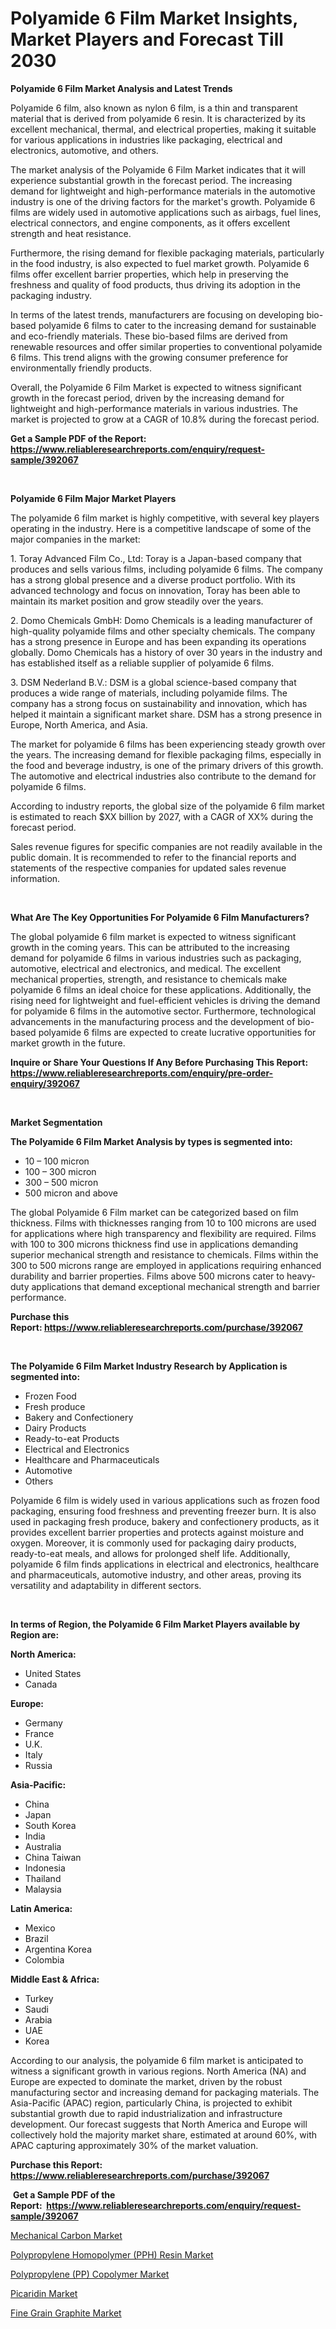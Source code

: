 <p><h1>Polyamide 6 Film Market Insights, Market Players and Forecast Till 2030</h1></p><p><strong>Polyamide 6 Film Market Analysis and Latest Trends</strong></p>
<p><p>Polyamide 6 film, also known as nylon 6 film, is a thin and transparent material that is derived from polyamide 6 resin. It is characterized by its excellent mechanical, thermal, and electrical properties, making it suitable for various applications in industries like packaging, electrical and electronics, automotive, and others.</p><p>The market analysis of the Polyamide 6 Film Market indicates that it will experience substantial growth in the forecast period. The increasing demand for lightweight and high-performance materials in the automotive industry is one of the driving factors for the market's growth. Polyamide 6 films are widely used in automotive applications such as airbags, fuel lines, electrical connectors, and engine components, as it offers excellent strength and heat resistance.</p><p>Furthermore, the rising demand for flexible packaging materials, particularly in the food industry, is also expected to fuel market growth. Polyamide 6 films offer excellent barrier properties, which help in preserving the freshness and quality of food products, thus driving its adoption in the packaging industry.</p><p>In terms of the latest trends, manufacturers are focusing on developing bio-based polyamide 6 films to cater to the increasing demand for sustainable and eco-friendly materials. These bio-based films are derived from renewable resources and offer similar properties to conventional polyamide 6 films. This trend aligns with the growing consumer preference for environmentally friendly products.</p><p>Overall, the Polyamide 6 Film Market is expected to witness significant growth in the forecast period, driven by the increasing demand for lightweight and high-performance materials in various industries. The market is projected to grow at a CAGR of 10.8% during the forecast period.</p></p>
<p><strong>Get a Sample PDF of the Report:&nbsp; <a href="https://www.reliableresearchreports.com/enquiry/request-sample/392067">https://www.reliableresearchreports.com/enquiry/request-sample/392067</a></strong></p>
<p>&nbsp;</p>
<p><strong>Polyamide 6 Film Major Market Players</strong></p>
<p><p>The polyamide 6 film market is highly competitive, with several key players operating in the industry. Here is a competitive landscape of some of the major companies in the market:</p><p>1. Toray Advanced Film Co., Ltd: Toray is a Japan-based company that produces and sells various films, including polyamide 6 films. The company has a strong global presence and a diverse product portfolio. With its advanced technology and focus on innovation, Toray has been able to maintain its market position and grow steadily over the years.</p><p>2. Domo Chemicals GmbH: Domo Chemicals is a leading manufacturer of high-quality polyamide films and other specialty chemicals. The company has a strong presence in Europe and has been expanding its operations globally. Domo Chemicals has a history of over 30 years in the industry and has established itself as a reliable supplier of polyamide 6 films.</p><p>3. DSM Nederland B.V.: DSM is a global science-based company that produces a wide range of materials, including polyamide films. The company has a strong focus on sustainability and innovation, which has helped it maintain a significant market share. DSM has a strong presence in Europe, North America, and Asia.</p><p>The market for polyamide 6 films has been experiencing steady growth over the years. The increasing demand for flexible packaging films, especially in the food and beverage industry, is one of the primary drivers of this growth. The automotive and electrical industries also contribute to the demand for polyamide 6 films.</p><p>According to industry reports, the global size of the polyamide 6 film market is estimated to reach $XX billion by 2027, with a CAGR of XX% during the forecast period.</p><p>Sales revenue figures for specific companies are not readily available in the public domain. It is recommended to refer to the financial reports and statements of the respective companies for updated sales revenue information.</p></p>
<p>&nbsp;</p>
<p><strong>What Are The Key Opportunities For Polyamide 6 Film Manufacturers?</strong></p>
<p><p>The global polyamide 6 film market is expected to witness significant growth in the coming years. This can be attributed to the increasing demand for polyamide 6 films in various industries such as packaging, automotive, electrical and electronics, and medical. The excellent mechanical properties, strength, and resistance to chemicals make polyamide 6 films an ideal choice for these applications. Additionally, the rising need for lightweight and fuel-efficient vehicles is driving the demand for polyamide 6 films in the automotive sector. Furthermore, technological advancements in the manufacturing process and the development of bio-based polyamide 6 films are expected to create lucrative opportunities for market growth in the future.</p></p>
<p><strong>Inquire or Share Your Questions If Any Before Purchasing This Report: <a href="https://www.reliableresearchreports.com/enquiry/pre-order-enquiry/392067">https://www.reliableresearchreports.com/enquiry/pre-order-enquiry/392067</a></strong></p>
<p>&nbsp;</p>
<p><strong>Market Segmentation</strong></p>
<p><strong>The Polyamide 6 Film Market Analysis by types is segmented into:</strong></p>
<p><ul><li>10 – 100 micron</li><li>100 – 300 micron</li><li>300 – 500 micron</li><li>500 micron and above</li></ul></p>
<p><p>The global Polyamide 6 Film market can be categorized based on film thickness. Films with thicknesses ranging from 10 to 100 microns are used for applications where high transparency and flexibility are required. Films with 100 to 300 microns thickness find use in applications demanding superior mechanical strength and resistance to chemicals. Films within the 300 to 500 microns range are employed in applications requiring enhanced durability and barrier properties. Films above 500 microns cater to heavy-duty applications that demand exceptional mechanical strength and barrier performance.</p></p>
<p><strong>Purchase this Report:&nbsp;<a href="https://www.reliableresearchreports.com/purchase/392067">https://www.reliableresearchreports.com/purchase/392067</a></strong></p>
<p>&nbsp;</p>
<p><strong>The Polyamide 6 Film Market Industry Research by Application is segmented into:</strong></p>
<p><ul><li>Frozen Food</li><li>Fresh produce</li><li>Bakery and Confectionery</li><li>Dairy Products</li><li>Ready-to-eat Products</li><li>Electrical and Electronics</li><li>Healthcare and Pharmaceuticals</li><li>Automotive</li><li>Others</li></ul></p>
<p><p>Polyamide 6 film is widely used in various applications such as frozen food packaging, ensuring food freshness and preventing freezer burn. It is also used in packaging fresh produce, bakery and confectionery products, as it provides excellent barrier properties and protects against moisture and oxygen. Moreover, it is commonly used for packaging dairy products, ready-to-eat meals, and allows for prolonged shelf life. Additionally, polyamide 6 film finds applications in electrical and electronics, healthcare and pharmaceuticals, automotive industry, and other areas, proving its versatility and adaptability in different sectors.</p></p>
<p>&nbsp;</p>
<p><strong>In terms of Region, the Polyamide 6 Film Market Players available by Region are:</strong></p>
<p>
    <p> <strong> North America: </strong>
        <ul>
            <li>United States</li>
            <li>Canada</li>
        </ul>
        </p> 
    <p> <strong> Europe: </strong>
        <ul>
            <li>Germany</li>
            <li>France</li>
            <li>U.K.</li>
            <li>Italy</li>
            <li>Russia</li>
        </ul>
        </p> 
    <p> <strong> Asia-Pacific: </strong>
        <ul>
            <li>China</li>
            <li>Japan</li>
            <li>South Korea</li>
            <li>India</li>
            <li>Australia</li>
            <li>China Taiwan</li>
            <li>Indonesia</li>
            <li>Thailand</li>
            <li>Malaysia</li>
        </ul>
        </p> 
    <p> <strong> Latin America: </strong>
        <ul>
            <li>Mexico</li>
            <li>Brazil</li>
            <li>Argentina Korea</li>
            <li>Colombia</li>
        </ul>
        </p> 
    <p> <strong> Middle East & Africa: </strong>
        <ul>
            <li>Turkey</li>
            <li>Saudi</li>
            <li>Arabia</li>
            <li>UAE</li>
            <li>Korea</li>
        </ul>
    </p>
    </p>
<p><p>According to our analysis, the polyamide 6 film market is anticipated to witness a significant growth in various regions. North America (NA) and Europe are expected to dominate the market, driven by the robust manufacturing sector and increasing demand for packaging materials. The Asia-Pacific (APAC) region, particularly China, is projected to exhibit substantial growth due to rapid industrialization and infrastructure development. Our forecast suggests that North America and Europe will collectively hold the majority market share, estimated at around 60%, with APAC capturing approximately 30% of the market valuation.</p></p>
<p><strong>Purchase this Report: <a href="https://www.reliableresearchreports.com/purchase/392067">https://www.reliableresearchreports.com/purchase/392067</a></strong></p>
<p>&nbsp;<strong>Get a Sample PDF of the Report:&nbsp;&nbsp;<a href="https://www.reliableresearchreports.com/enquiry/request-sample/392067">https://www.reliableresearchreports.com/enquiry/request-sample/392067</a></strong></p>
<p><strong></strong></p>
<p><p><a href="https://medium.com/@reportprime05/mechanical-carbon-market-analysis-and-sze-forecasted-for-period-from-2023-to-2030-32da25b5e67f">Mechanical Carbon Market</a></p><p><a href="https://github.com/gulaimolin/Market-Research-Report-List-1/blob/main/polypropylene-homopolymer-pph-resin-market.md">Polypropylene Homopolymer (PPH) Resin Market</a></p><p><a href="https://github.com/gdfhhhj/Market-Research-Report-List-1/blob/main/polypropylene-pp-copolymer-market.md">Polypropylene (PP) Copolymer Market</a></p><p><a href="https://medium.com/@reportprime04/picaridin-market-furnishes-information-on-market-share-market-trends-and-market-growth-59c68f98a017">Picaridin Market</a></p><p><a href="https://medium.com/@sheetal.reportprime/fine-grain-graphite-market-analysis-its-cagr-market-segmentation-and-global-industry-overview-6a51d511c593">Fine Grain Graphite Market</a></p></p>